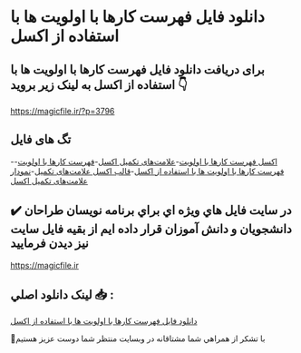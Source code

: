 # دانلود فایل فهرست کارها با اولویت ها با استفاده از اکسل

## برای دریافت دانلود فایل فهرست کارها با اولویت ها با استفاده از اکسل به لینک زیر بروید 👇

https://magicfile.ir/?p=3796

## تگ های فایل

-[اکسل فهرست کارها با اولویت](https://magicfile.ir/product/%d9%81%d9%87%d8%b1%d8%b3%d8%aa-%da%a9%d8%a7%d8%b1%d9%87%d8%a7-%d8%a8%d8%a7-%d8%a7%d9%88%d9%84%d9%88%db%8c%d8%aa-%d9%87%d8%a7-%d8%a8%d8%a7-%d8%a7%d8%b3%d8%aa%d9%81%d8%a7%d8%af%d9%87-%d8%a7%d8%b2-%d8%a7%da%a9%d8%b3%d9%84/)-[علامت‌های تکمیل اکسل](https://magicfile.ir/product/%d9%81%d9%87%d8%b1%d8%b3%d8%aa-%da%a9%d8%a7%d8%b1%d9%87%d8%a7-%d8%a8%d8%a7-%d8%a7%d9%88%d9%84%d9%88%db%8c%d8%aa-%d9%87%d8%a7-%d8%a8%d8%a7-%d8%a7%d8%b3%d8%aa%d9%81%d8%a7%d8%af%d9%87-%d8%a7%d8%b2-%d8%a7%da%a9%d8%b3%d9%84/)-[فهرست کارها با اولویت](https://magicfile.ir/product/%d9%81%d9%87%d8%b1%d8%b3%d8%aa-%da%a9%d8%a7%d8%b1%d9%87%d8%a7-%d8%a8%d8%a7-%d8%a7%d9%88%d9%84%d9%88%db%8c%d8%aa-%d9%87%d8%a7-%d8%a8%d8%a7-%d8%a7%d8%b3%d8%aa%d9%81%d8%a7%d8%af%d9%87-%d8%a7%d8%b2-%d8%a7%da%a9%d8%b3%d9%84/)-[فهرست کارها با اولویت ها با استفاده از اکسل](https://magicfile.ir/product/%d9%81%d9%87%d8%b1%d8%b3%d8%aa-%da%a9%d8%a7%d8%b1%d9%87%d8%a7-%d8%a8%d8%a7-%d8%a7%d9%88%d9%84%d9%88%db%8c%d8%aa-%d9%87%d8%a7-%d8%a8%d8%a7-%d8%a7%d8%b3%d8%aa%d9%81%d8%a7%d8%af%d9%87-%d8%a7%d8%b2-%d8%a7%da%a9%d8%b3%d9%84/)-[قالب اکسل علامت‌های تکمیل](https://magicfile.ir/product/%d9%81%d9%87%d8%b1%d8%b3%d8%aa-%da%a9%d8%a7%d8%b1%d9%87%d8%a7-%d8%a8%d8%a7-%d8%a7%d9%88%d9%84%d9%88%db%8c%d8%aa-%d9%87%d8%a7-%d8%a8%d8%a7-%d8%a7%d8%b3%d8%aa%d9%81%d8%a7%d8%af%d9%87-%d8%a7%d8%b2-%d8%a7%da%a9%d8%b3%d9%84/)-[نمودار علامت‌های تکمیل اکسل](https://magicfile.ir/product/%d9%81%d9%87%d8%b1%d8%b3%d8%aa-%da%a9%d8%a7%d8%b1%d9%87%d8%a7-%d8%a8%d8%a7-%d8%a7%d9%88%d9%84%d9%88%db%8c%d8%aa-%d9%87%d8%a7-%d8%a8%d8%a7-%d8%a7%d8%b3%d8%aa%d9%81%d8%a7%d8%af%d9%87-%d8%a7%d8%b2-%d8%a7%da%a9%d8%b3%d9%84/)

## ✔️ در سايت فايل هاي ويژه اي براي برنامه نويسان طراحان دانشجويان و دانش آموزان قرار داده ايم از بقيه فايل سايت نيز ديدن فرماييد

https://magicfile.ir


## لينک دانلود اصلي 📥 :

[دانلود فایل فهرست کارها با اولویت ها با استفاده از اکسل](https://magicfile.ir/product/%d9%81%d9%87%d8%b1%d8%b3%d8%aa-%da%a9%d8%a7%d8%b1%d9%87%d8%a7-%d8%a8%d8%a7-%d8%a7%d9%88%d9%84%d9%88%db%8c%d8%aa-%d9%87%d8%a7-%d8%a8%d8%a7-%d8%a7%d8%b3%d8%aa%d9%81%d8%a7%d8%af%d9%87-%d8%a7%d8%b2-%d8%a7%da%a9%d8%b3%d9%84/) 


🙏با تشکر از همراهي شما مشتاقانه در وبسایت منتظر شما دوست عزیز هستیم

